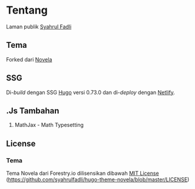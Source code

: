 # Tentang
Laman publik [Syahrul Fadli](//syahrulfadli.com)

## Tema

Forked dari [Novela](https://github.com/forestryio/hugo-theme-novela)

## SSG

Di-*build* dengan SSG [Hugo](//gohugo.io) versi 0.73.0 dan di-*deploy* dengan [Netlify](//netlify.com).

## .Js Tambahan

1. MathJax - Math Typesetting

## License

### Tema

Tema Novela dari Forestry.io dilisensikan dibawah [MIT License](https://choosealicense.com/licenses/mit/) (https://github.com/syahrulfadli/hugo-theme-novela/blob/master/LICENSE)

